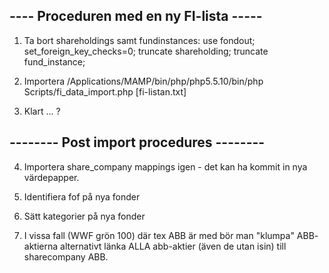 ---- Proceduren med en ny FI-lista -----
----------------------------------------

1. Ta bort shareholdings samt fundinstances: 
use fondout; set_foreign_key_checks=0; truncate shareholding; truncate fund_instance;

2. Importera
/Applications/MAMP/bin/php/php5.5.10/bin/php Scripts/fi_data_import.php [fi-listan.txt]

3. Klart ... ? 


-------- Post import procedures --------
----------------------------------------
4. Importera share_company mappings igen - det kan ha kommit in nya värdepapper. 

5. Identifiera fof på nya fonder

6. Sätt kategorier på nya fonder

10. I vissa fall (WWF grön 100) där tex ABB är med bör man "klumpa" ABB-
aktierna alternativt länka ALLA abb-aktier (även de utan isin) till 
sharecompany ABB.
